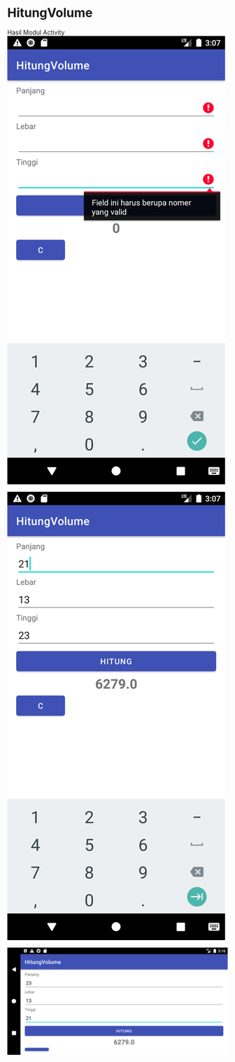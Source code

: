 # HitungVolume
Hasil Modul Activity
![Alt Text](https://github.com/abdlh05/HitungVolume/blob/master/sshasil/Screenshot_1643098053.png?raw=true)

![Alt Text](https://github.com/abdlh05/HitungVolume/blob/master/sshasil/Screenshot_1643098037.png?raw=true)

![Alt Text](https://github.com/abdlh05/HitungVolume/blob/master/sshasil/Screenshot_1643098568.png?raw=true)

